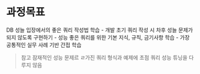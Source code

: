 # 과정목표
DB 성늘 입장에서의 좋은 쿼리 작성법 학습
	- 개발 초기 쿼리 작성 시 차후 성늘 문제가 되지 않도록 구현하기
	- 성능 좋은 쿼리를 위한 기본 지식, 규칙, 금기사항 학습
	- 가장 공통적인 실무 사례 기반 간접 학습
>참고
>잠재적인 성능 문제르 ㄹ가진 쿼리 형식과 예제에 초점
>쿼리 성능 튜닝을 다루지 않음
>
